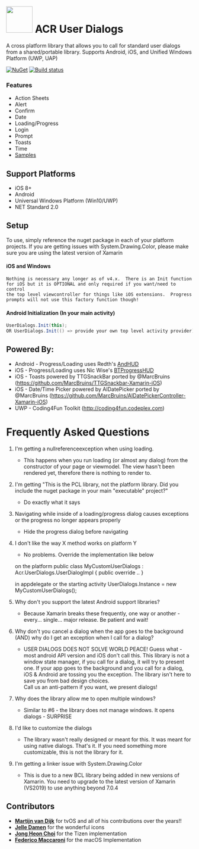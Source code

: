﻿# <img src="icon.png" width="71" height="71"/> ACR User Dialogs

A cross platform library that allows you to call for standard user dialogs from a shared/portable library.
Supports Android, iOS, and Unified Windows Platform (UWP, UAP)

[![NuGet](https://img.shields.io/nuget/v/Acr.UserDialogs.svg?maxAge=2592000)](https://www.nuget.org/packages/Acr.UserDialogs/)
[![Build status](https://dev.azure.com/allanritchie/Plugins/_apis/build/status/UserDialogs)](https://dev.azure.com/allanritchie/Plugins/_build/latest?definitionId=8)


### Features

* Action Sheets
* Alert
* Confirm
* Date
* Loading/Progress
* Login
* Prompt
* Toasts
* Time
* [Samples](https://github.com/aritchie/userdialogs/tree/master/src/Samples/Samples)


## Support Platforms

* iOS 8+
* Android
* Universal Windows Platform (Win10/UWP)
* NET Standard 2.0

## Setup

To use, simply reference the nuget package in each of your platform projects.  If you are getting issues with System.Drawing.Color, please make sure you are using the latest version of Xamarin

#### iOS and Windows

    Nothing is necessary any longer as of v4.x.  There is an Init function for iOS but it is OPTIONAL and only required if you want/need to control
    the top level viewcontroller for things like iOS extensions.  Progress prompts will not use this factory function though!

#### Android Initialization (In your main activity)

```csharp
UserDialogs.Init(this);
OR UserDialogs.Init(() => provide your own top level activity provider)
```

## Powered By:

* Android - Progress/Loading uses Redth's [AndHUD](https://github.com/Redth/AndHUD)
* iOS - Progress/Loading uses Nic Wise's [BTProgressHUD](https://github.com/nicwise/BTProgressHUD)
* iOS - Toasts powered by TTGSnackBar ported by @MarcBruins (https://github.com/MarcBruins/TTGSnackbar-Xamarin-iOS)
* iOS - Date/Time Picker powered by AIDatePicker ported by @MarcBruins (https://github.com/MarcBruins/AIDatePickerController-Xamarin-iOS)
* UWP - Coding4Fun Toolkit (http://coding4fun.codeplex.com)

# Frequently Asked Questions

1. I'm getting a nullreferenceexception when using loading.
    * This happens when you run loading (or almost any dialog) from the constructor of your page or viewmodel.  The view hasn't been rendered yet, therefore there is nothing to render to.

2. I'm getting "This is the PCL library, not the platform library.  Did you include the nuget package in your main "executable" project?"
    * Do exactly what it says

3. Navigating while inside of a loading/progress dialog causes exceptions or the progress no longer appears properly
    * Hide the progress dialog before navigating

4. I don't like the way X method works on platform Y
    * No problems.  Override the implementation like below


    on the platform
    public class MyCustomUserDialogs : Acr.UserDialogs.UserDialogImpl {
            public override ..
    }

    in appdelegate or the starting activity
    UserDialogs.Instance = new MyCustomUserDialogs();

5. Why don't you support the latest Android support libraries?

    * Because Xamarin breaks these frequently, one way or another - every... single... major release.  Be patient and wait!

6. Why don't you cancel a dialog when the app goes to the background (AND) why do I get an exception when I call for a dialog?

    * USER DIALOGS DOES NOT SOLVE WORLD PEACE! Guess what - most android API version and iOS don't call this.  This library is not a window state manager, if you call for a dialog, 
        it will try to present one.  If your app goes to the background and you call for a dialog, iOS & Android are tossing you the exception.  The library isn't here to save you from bad design choices.  
        Call us an anti-pattern if you want, we present dialogs!

7. Why does the library allow me to open multiple windows?

    * Similar to #6 - the library does not manage windows.  It opens dialogs - SURPRISE
    
8. I'd like to customize the dialogs

    * The library wasn't really designed or meant for this.  It was meant for using native dialogs.  That's it.  If you need something more customizable, this is not the library for it.

9. I'm getting a linker issue with System.Drawing.Color

    * This is due to a new BCL library being added in new versions of Xamarin.  You need to upgrade to the latest version of Xamarin (VS2019) to use anything beyond 7.0.4

## Contributors

* **[Martijn van Dijk](https://github.com/martijn00)** for tvOS and all of his contributions over the years!!
* **[Jelle Damen](https://twitter.com/JelleDamen)** for the wonderful icons
* **[Jong Heon Choi](https://github.com/JongHeonChoi)** for the Tizen implementation
* **[Federico Maccaroni](https://github.com/fedemkr)** for the macOS Implementation